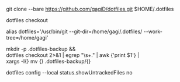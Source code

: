 git clone --bare https://github.com/gagiD/dotfiles.git $HOME/.dotfiles

dotfiles checkout

alias dotfiles='/usr/bin/git --git-dir=/home/gagi/.dotfiles/ --work-tree=/home/gagi'


mkdir -p .dotfiles-backup && \
dotfiles checkout 2>&1 | egrep "\s+\." | awk {'print $1'} | \
xargs -I{} mv {} .dotfiles-backup/{}

dotfiles config --local status.showUntrackedFiles no
